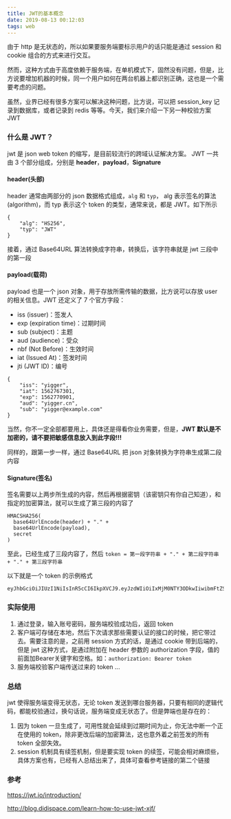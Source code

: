 ```yaml
---
title: JWT的基本概念
date: 2019-08-13 00:12:03
tags: web
---
```


由于 http 是无状态的，所以如果要服务端要标示用户的话只能是通过 session 和 cookie 组合的方式来进行交互。

然而，这种方式由于高度依赖于服务端，在单机模式下，固然没有问题，但是，比方说要增加机器的时候，同一个用户如何在两台机器上都识别正确，这也是一个需要考虑的问题。

虽然，业界已经有很多方案可以解决这种问题，比方说，可以把 session_key 记录到数据库，或者记录到 redis 等等。今天，我们来介绍一下另一种校验方案 JWT

### 什么是 JWT？
jwt 是 json web token 的缩写，是目前较流行的跨域认证解决方案。 JWT 一共由 3 个部分组成，分别是 **header**，**payload**，**Signature**

#### header(头部)
header 通常由两部分的 json 数据格式组成，`alg` 和 `typ`， alg 表示签名的算法(algorithm)，而 typ 表示这个 token 的类型，通常来说，都是 JWT。如下所示
```
{
    "alg": "HS256",
    "typ": "JWT"
}
```
接着，通过 Base64URL 算法转换成字符串，转换后，该字符串就是 jwt 三段中的第一段


#### payload(载荷)
payload 也是一个 json 对象，用于存放所需传输的数据，比方说可以存放 user 的相关信息。JWT 还定义了 7 个官方字段：

- iss (issuer)：签发人
- exp (expiration time)：过期时间
- sub (subject)：主题
- aud (audience)：受众
- nbf (Not Before)：生效时间
- iat (Issued At)：签发时间
- jti (JWT ID)：编号
```
{
    "iss": "yigger",
    "iat": 1562767301,
    "exp": 1562770901,
    "aud": "yigger.cn",
    "sub": "yigger@example.com"
}
```
当然，你不一定全部都要用上，具体还是得看你业务需要，但是，**JWT 默认是不加密的，请不要把敏感信息放入到此字段!!!**

同样的，跟第一步一样，通过 Base64URL 把 json 对象转换为字符串生成第二段内容

#### Signature(签名)
签名需要以上两步所生成的内容，然后再根据密钥（该密钥只有你自己知道），和指定的加密算法，就可以生成了第三段的内容了

```
HMACSHA256(
  base64UrlEncode(header) + "." +
  base64UrlEncode(payload),
  secret
)
```

至此，已经生成了三段内容了，然后 `token = 第一段字符串 + "." + 第二段字符串 + "." + 第三段字符串`

以下就是一个 token 的示例格式
```
eyJhbGciOiJIUzI1NiIsInR5cCI6IkpXVCJ9.eyJzdWIiOiIxMjM0NTY3ODkwIiwibmFtZSI6IkpvaG4gRG9lIiwiaWF0IjoxNTE2MjM5MDIyfQ.SflKxwRJSMeKKF2QT4fwpMeJf36POk6yJV_adQssw5c
```

### 实际使用
1. 通过登录，输入账号密码，服务端校验成功后，返回 token
2. 客户端可存储在本地，然后下次请求那些需要认证的接口的时候，把它带过去。需要注意的是，之前用 session 方式的话，是通过 cookie 带到后端的，但是 jwt 这种方式，是通过附加在 header 参数的 authorization 字段，值的前面加Bearer关键字和空格。如：`authorization: Bearer token`
3. 服务端校验客户端传送过来的 token ...

### 总结
jwt 使得服务端变得无状态，无论 token 发送到哪台服务器，只要有相同的逻辑代码，都能校验通过，换句话说，服务端变成无状态了。但是弊端也是存在的：
1. 因为 token 一旦生成了，可用性就会延续到过期时间为止，你无法中断一个正在使用的 token，除非更改后端的加密算法，这也意外着之前签发的所有 token 全部失效。
2. session 机制具有续签机制，但是要实现 token 的续签，可能会相对麻烦些，具体方案也有，已经有人总结出来了，具体可查看参考链接的第二个链接



### 参考
https://jwt.io/introduction/

http://blog.didispace.com/learn-how-to-use-jwt-xjf/
